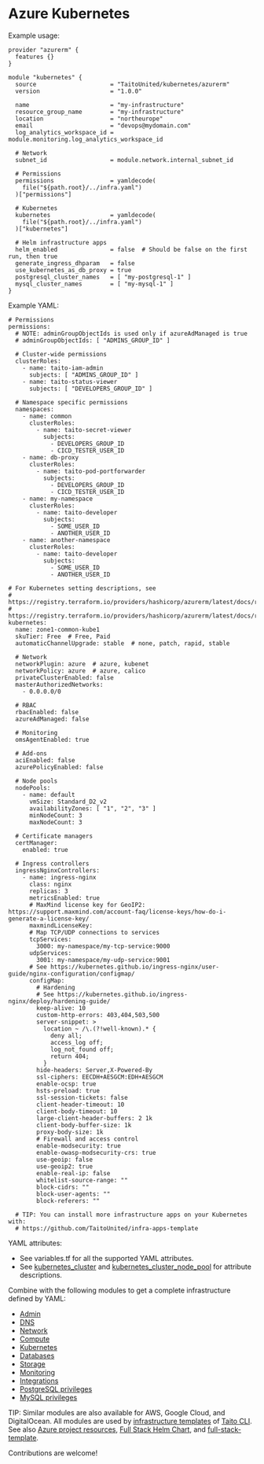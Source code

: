 # Azure Kubernetes

Example usage:

```
provider "azurerm" {
  features {}
}

module "kubernetes" {
  source                     = "TaitoUnited/kubernetes/azurerm"
  version                    = "1.0.0"

  name                       = "my-infrastructure"
  resource_group_name        = "my-infrastructure"
  location                   = "northeurope"
  email                      = "devops@mydomain.com"
  log_analytics_workspace_id = module.monitoring.log_analytics_workspace_id

  # Network
  subnet_id                  = module.network.internal_subnet_id

  # Permissions
  permissions                = yamldecode(
    file("${path.root}/../infra.yaml")
  )["permissions"]

  # Kubernetes
  kubernetes                 = yamldecode(
    file("${path.root}/../infra.yaml")
  )["kubernetes"]

  # Helm infrastructure apps
  helm_enabled               = false  # Should be false on the first run, then true
  generate_ingress_dhparam   = false
  use_kubernetes_as_db_proxy = true
  postgresql_cluster_names   = [ "my-postgresql-1" ]
  mysql_cluster_names        = [ "my-mysql-1" ]
}
```

Example YAML:

```
# Permissions
permissions:
  # NOTE: adminGroupObjectIds is used only if azureAdManaged is true
  # adminGroupObjectIds: [ "ADMINS_GROUP_ID" ]

  # Cluster-wide permissions
  clusterRoles:
    - name: taito-iam-admin
      subjects: [ "ADMINS_GROUP_ID" ]
    - name: taito-status-viewer
      subjects: [ "DEVELOPERS_GROUP_ID" ]

  # Namespace specific permissions
  namespaces:
    - name: common
      clusterRoles:
        - name: taito-secret-viewer
          subjects:
            - DEVELOPERS_GROUP_ID
            - CICD_TESTER_USER_ID
    - name: db-proxy
      clusterRoles:
        - name: taito-pod-portforwarder
          subjects:
            - DEVELOPERS_GROUP_ID
            - CICD_TESTER_USER_ID
    - name: my-namespace
      clusterRoles:
        - name: taito-developer
          subjects:
            - SOME_USER_ID
            - ANOTHER_USER_ID
    - name: another-namespace
      clusterRoles:
        - name: taito-developer
          subjects:
            - SOME_USER_ID
            - ANOTHER_USER_ID            

# For Kubernetes setting descriptions, see
# https://registry.terraform.io/providers/hashicorp/azurerm/latest/docs/resources/kubernetes_cluster
# https://registry.terraform.io/providers/hashicorp/azurerm/latest/docs/resources/kubernetes_cluster_node_pool
kubernetes:
  name: zone1-common-kube1
  skuTier: Free  # Free, Paid
  automaticChannelUpgrade: stable  # none, patch, rapid, stable

  # Network
  networkPlugin: azure  # azure, kubenet
  networkPolicy: azure  # azure, calico
  privateClusterEnabled: false
  masterAuthorizedNetworks:
    - 0.0.0.0/0

  # RBAC
  rbacEnabled: false
  azureAdManaged: false

  # Monitoring
  omsAgentEnabled: true

  # Add-ons
  aciEnabled: false
  azurePolicyEnabled: false

  # Node pools
  nodePools:
    - name: default
      vmSize: Standard_D2_v2
      availabilityZones: [ "1", "2", "3" ]
      minNodeCount: 3
      maxNodeCount: 3

  # Certificate managers
  certManager:
    enabled: true

  # Ingress controllers
  ingressNginxControllers:
    - name: ingress-nginx
      class: nginx
      replicas: 3
      metricsEnabled: true
      # MaxMind license key for GeoIP2: https://support.maxmind.com/account-faq/license-keys/how-do-i-generate-a-license-key/
      maxmindLicenseKey:
      # Map TCP/UDP connections to services
      tcpServices:
        3000: my-namespace/my-tcp-service:9000
      udpServices:
        3001: my-namespace/my-udp-service:9001
      # See https://kubernetes.github.io/ingress-nginx/user-guide/nginx-configuration/configmap/
      configMap:
        # Hardening
        # See https://kubernetes.github.io/ingress-nginx/deploy/hardening-guide/
        keep-alive: 10
        custom-http-errors: 403,404,503,500
        server-snippet: >
          location ~ /\.(?!well-known).* {
            deny all;
            access_log off;
            log_not_found off;
            return 404;
          }
        hide-headers: Server,X-Powered-By
        ssl-ciphers: EECDH+AESGCM:EDH+AESGCM
        enable-ocsp: true
        hsts-preload: true
        ssl-session-tickets: false
        client-header-timeout: 10
        client-body-timeout: 10
        large-client-header-buffers: 2 1k
        client-body-buffer-size: 1k
        proxy-body-size: 1k
        # Firewall and access control
        enable-modsecurity: true
        enable-owasp-modsecurity-crs: true
        use-geoip: false
        use-geoip2: true
        enable-real-ip: false
        whitelist-source-range: ""
        block-cidrs: ""
        block-user-agents: ""
        block-referers: ""

  # TIP: You can install more infrastructure apps on your Kubernetes with:
  # https://github.com/TaitoUnited/infra-apps-template
```

YAML attributes:

- See variables.tf for all the supported YAML attributes.
- See [kubernetes_cluster](https://registry.terraform.io/providers/hashicorp/azurerm/latest/docs/resources/kubernetes_cluster) and [kubernetes_cluster_node_pool](https://registry.terraform.io/providers/hashicorp/azurerm/latest/docs/resources/kubernetes_cluster_node_pool) for attribute descriptions.

Combine with the following modules to get a complete infrastructure defined by YAML:

- [Admin](https://registry.terraform.io/modules/TaitoUnited/admin/azurerm)
- [DNS](https://registry.terraform.io/modules/TaitoUnited/dns/azurerm)
- [Network](https://registry.terraform.io/modules/TaitoUnited/network/azurerm)
- [Compute](https://registry.terraform.io/modules/TaitoUnited/compute/azurerm)
- [Kubernetes](https://registry.terraform.io/modules/TaitoUnited/kubernetes/azurerm)
- [Databases](https://registry.terraform.io/modules/TaitoUnited/databases/azurerm)
- [Storage](https://registry.terraform.io/modules/TaitoUnited/storage/azurerm)
- [Monitoring](https://registry.terraform.io/modules/TaitoUnited/monitoring/azurerm)
- [Integrations](https://registry.terraform.io/modules/TaitoUnited/integrations/azurerm)
- [PostgreSQL privileges](https://registry.terraform.io/modules/TaitoUnited/privileges/postgresql)
- [MySQL privileges](https://registry.terraform.io/modules/TaitoUnited/privileges/mysql)

TIP: Similar modules are also available for AWS, Google Cloud, and DigitalOcean. All modules are used by [infrastructure templates](https://taitounited.github.io/taito-cli/templates#infrastructure-templates) of [Taito CLI](https://taitounited.github.io/taito-cli/). See also [Azure project resources](https://registry.terraform.io/modules/TaitoUnited/project-resources/azurerm), [Full Stack Helm Chart](https://github.com/TaitoUnited/taito-charts/blob/master/full-stack), and [full-stack-template](https://github.com/TaitoUnited/full-stack-template).

Contributions are welcome!
